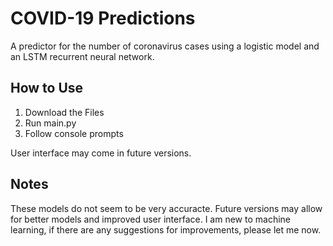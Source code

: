 # COVID-19 Predictions
A predictor for the number of coronavirus cases using a logistic model and an LSTM recurrent neural network.

## How to Use
1. Download the Files
2. Run main.py
3. Follow console prompts

User interface may come in future versions.

## Notes
These models do not seem to be very accuracte. Future versions may allow for better models and improved user interface. I am new to machine learning, if there are any suggestions for improvements, please let me now.
